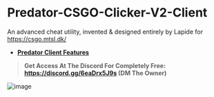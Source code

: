 # Predator-CSGO-Clicker-V2-Client
An advanced cheat utility, invented & designed entirely by Lapide for https://csgo.mtsl.dk/

- [**Predator Client Features**](https://github.com/nonumbershere/Predator-CSGO-Clicker-V2-Client/blob/main/features.md#--predator-client-features-40-v019)
> **Get Access At The Discord For Completely Free: https://discord.gg/6eaDrx5J9s (DM The Owner)**

![image](https://user-images.githubusercontent.com/64395933/220145849-9a65b75f-f7ee-4d58-b3b9-05a70ee30543.png)
